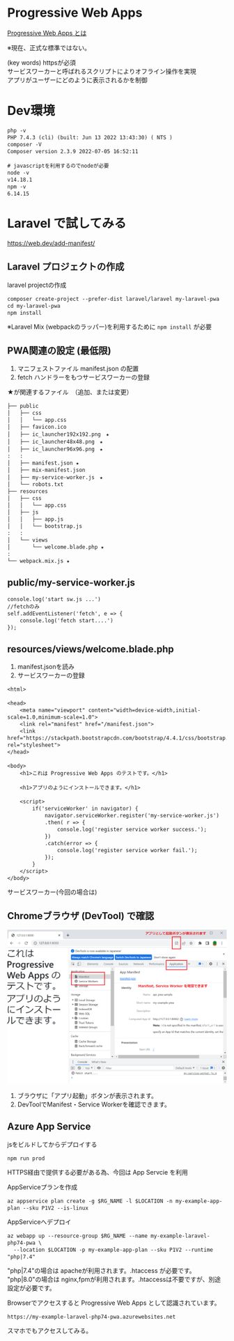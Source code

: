 # Progressive Web Apps

[Progressive Web Apps とは](https://developer.mozilla.org/ja/docs/Web/Progressive_web_apps)

※現在、正式な標準ではない。

(key words)
httpsが必須  
サービスワーカーと呼ばれるスクリプトによりオフライン操作を実現  
アプリがユーザーにどのように表示されるかを制御  

# Dev環境
```
php -v
PHP 7.4.3 (cli) (built: Jun 13 2022 13:43:30) ( NTS )
composer -V
Composer version 2.3.9 2022-07-05 16:52:11

# javascriptを利用するのでnodeが必要
node -v 
v14.18.1
npm -v
6.14.15
```

# Laravel で試してみる

https://web.dev/add-manifest/

## Laravel プロジェクトの作成

laravel projectの作成
```
composer create-project --prefer-dist laravel/laravel my-laravel-pwa
cd my-laravel-pwa
npm install
```
※Laravel Mix (webpackのラッパー)を利用するために `npm install` が必要

## PWA関連の設定 (最低限)

1. マニフェストファイル manifest.json の配置
1. fetch ハンドラーをもつサービスワーカーの登録

★が関連するファイル　（追加、または変更）
```
├── public
│   ├── css
│   │   └── app.css
│   ├── favicon.ico
│   ├── ic_launcher192x192.png　★
│   ├── ic_launcher48x48.png　★
│   ├── ic_launcher96x96.png　★
:   :
│   ├── manifest.json ★
│   ├── mix-manifest.json
│   ├── my-service-worker.js　★
│   └── robots.txt
├── resources
│   ├── css
│   │   └── app.css
│   ├── js
│   │   ├── app.js
│   │   └── bootstrap.js
:   :
│   └── views
│       └── welcome.blade.php ★
:
└── webpack.mix.js ★
```

## public/my-service-worker.js
``` 
console.log('start sw.js ...')
//fetchのみ
self.addEventListener('fetch', e => {
    console.log('fetch start....')
});
```

## resources/views/welcome.blade.php 
1. manifest.jsonを読み
2. サービスワーカーの登録
```
<html>

<head>
    <meta name="viewport" content="width=device-width,initial-scale=1.0,minimum-scale=1.0">
    <link rel="manifest" href="/manifest.json">
    <link href="https://stackpath.bootstrapcdn.com/bootstrap/4.4.1/css/bootstrap.min.css" rel="stylesheet">
</head>

<body>
    <h1>これは Progressive Web Apps のテストです。</h1>

    <h1>アプリのようにインストールできます。</h1>

    <script>
        if('serviceWorker' in navigator) {
            navigator.serviceWorker.register('my-service-worker.js')
            .then( r => {
                console.log('register service worker success.');
            })
            .catch(error => {
                console.log('register service worker fail.');
            });
        }
    </script>
</body>
```

サービスワーカー(今回の場合は)

## Chromeブラウザ (DevTool) で確認

![image](chrome_devtool.PNG)

1. ブラウザに「アプリ起動」ボタンが表示されます。
1. DevToolでManifest・Service Workerを確認できます。

## Azure App Service

jsをビルドしてからデプロイする
```
npm run prod
```

HTTPS経由で提供する必要がある為、今回は App Servcie を利用

AppServiceプランを作成
```
az appservice plan create -g $RG_NAME -l $LOCATION -n my-example-app-plan --sku P1V2 --is-linux
```

AppServiceへデプロイ
```
az webapp up --resource-group $RG_NAME --name my-example-laravel-php74-pwa \
  --location $LOCATION -p my-example-app-plan --sku P1V2 --runtime "php|7.4"
```
"php|7.4"の場合は apacheが利用されます。.htaccess が必要です。  
"php|8.0"の場合は nginx,fpmが利用されます。.htaccessは不要ですが、別途設定が必要です。 

Browserでアクセスすると Progressive Web Apps として認識されています。
```
https://my-example-laravel-php74-pwa.azurewebsites.net
```
スマホでもアクセスしてみる。